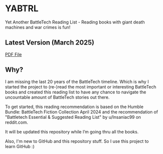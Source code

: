 # YABTRL
Yet Another BattleTech Reading List - Reading books with giant death machines and war crimes is fun!

## Latest Version (March 2025)
[PDF File](Yet%20Another%20BattleTech%20Reading%20List.pdf?raw=true) 

## Why?
I am missing the last 20 years of the BattleTech timeline. 
Which is why I started the project to (re-)read the most important or interesting BattleTech books and created this reading list to have any chance to navigate the uncountable amount of BattleTech stories out there.

To get started, this reading recommendation is based on the Humble Bundle: BattleTech Fiction Collection April 2024 and the recommendation of "Battletech Essential & Suggested Reading List" by u/Insaniac99 on reddit.com. 

It will be updated this repository while I’m going thru all the books. 

Also, I'm new to GitHub and this repository stuff. So I use this project to learn GitHub :)
